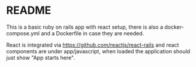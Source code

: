# README

This is a basic ruby on rails app with react setup, there is also a docker-compose.yml and a Dockerfile in case they are needed.

React is integrated via https://github.com/reactjs/react-rails and react components are under app/javascript, when loaded the application should just show "App starts here".

